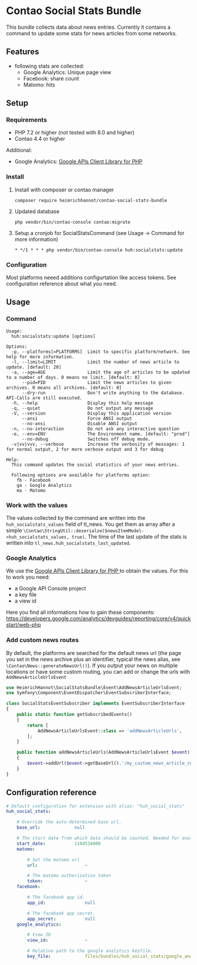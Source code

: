 # Contao Social Stats Bundle

This bundle collects data about news entries. Currently it contains a command to update some stats for news articles from some networks.

## Features
- following stats are collected:
  - Google Analytics: Unique page view
  - Facebook: share count
  - Matomo: hits

## Setup

### Requirements
- PHP 7.2 or higher (not tested with 8.0 and higher)
- Contao 4.4 or higher

Additional:
- Google Analytics: [Google APIs Client Library for PHP
  ](https://github.com/googleapis/google-api-php-client)

### Install 
1. Install with composer or contao manager

       composer require heimrichhannot/contao-social-stats-bundle

2. Updated database

       php vendor/bin/contao-console contao:migrate

3. Setup a cronjob for SocialStatsCommand (see Usage -> Command for more information)

       * */1 * * * php vendor/bin/contao-console huh:socialstats:update

### Configuration

Most platforms neeed additions configurtation like access tokens. See configuration reference about what you need. 

## Usage

### Command 

```
Usage:
  huh:socialstats:update [options]

Options:
  -p, --platforms[=PLATFORMS]  Limit to specific platform/network. See help for more information.
  -l, --limit=LIMIT            Limit the number of news article to update. [default: 20]
  -a, --age=AGE                Limit the age of articles to be updated to a number of days. 0 means no limit. [default: 0]
      --pid=PID                Limit the news articles to given archives. 0 means all archives. [default: 0]
      --dry-run                Don't write anything to the database. API-Calls are still executed.
  -h, --help                   Display this help message
  -q, --quiet                  Do not output any message
  -V, --version                Display this application version
      --ansi                   Force ANSI output
      --no-ansi                Disable ANSI output
  -n, --no-interaction         Do not ask any interactive question
  -e, --env=ENV                The Environment name. [default: "prod"]
      --no-debug               Switches off debug mode.
  -v|vv|vvv, --verbose         Increase the verbosity of messages: 1 for normal output, 2 for more verbose output and 3 for debug

Help:
  This command updates the social statistics of your news entries.
  
  Following options are available for platforms option:
    fb - Facebook
    ga - Google Analytics
    ma - Matomo
```

### Work with the values

The values collected by the command are written into the `huh_socialstats_values` field of tl_news. You get them as array after a simple `\Contao\StringUtil::deserialze($newsItemModel->huh_socialstats_values, true)`. The time of the last update of the stats is written into `tl_news.huh_socialstats_last_updated`.

### Google Analytics
We use the [Google APIs Client Library for PHP
](https://github.com/googleapis/google-api-php-client) to obtain the values. For this to work you need:

- a Google API Console project
- a key file
- a view id

Here you find all informations how to gain these components: https://developers.google.com/analytics/devguides/reporting/core/v4/quickstart/web-php 

### Add custom news routes

By default, the platforms are searched for the default news url (the page you set in the news archive plus an identifier, typical the news alias, see `\Contao\News::generateNewsUrl()`). If you output your news on multiple locations or have some custom routing, you can add or change the urls with `AddNewsArticleUrlsEvent`

```php
use HeimrichHannot\SocialStatsBundle\Event\AddNewsArticleUrlsEvent;
use Symfony\Component\EventDispatcher\EventSubscriberInterface;

class SocialStatsEventSubscriber implements EventSubscriberInterface
{
    public static function getSubscribedEvents()
    {
        return [
            AddNewsArticleUrlsEvent::class => 'addNewsArticleUrls',
        ];
    }

    public function addNewsArticleUrls(AddNewsArticleUrlsEvent $event)
    {
        $event->addUrl($event->getBaseUrl().'/my_custom_news_article_route/'.$event->getItem()->id);
    }
}
```

## Configuration reference

```yaml
# Default configuration for extension with alias: "huh_social_stats"
huh_social_stats:

    # Override the auto-determined base url.
    base_url:             null

    # The start date from which data should be counted. Needed for analytics services like matomo or google analytics. Default values is 2005-01-01 as timestamp.
    start_date:           1104534000
    matomo:

        # Set the matomo url
        url:                  ~

        # The matomo authorization token
        token:                ~
    facebook:

        # The facebook app id.
        app_id:               null

        # The facebook app secret.
        app_secret:           null
    google_analytics:

        # View ID
        view_id:              ~

        # Relative path to the google analytics keyfile.
        key_file:             files/bundles/huh_social_stats/google_analytics/privatekey.json
```